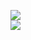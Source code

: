 [![](https://img.shields.io/badge/Made%20With-Github%20Spray-lightgrey.svg?style=for-the-badge&logo=github)](https://github.com/Annihil/github-spray#31725)  
[![](https://i.imgur.com/2DrTn0Z.gif)](https://github.com/Annihil/github-spray)